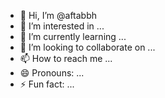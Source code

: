- 👋 Hi, I’m @aftabbh
- 👀 I’m interested in ...
- 🌱 I’m currently learning ...
- 💞️ I’m looking to collaborate on ...
- 📫 How to reach me ...
- 😄 Pronouns: ...
- ⚡ Fun fact: ...

<!---
aftabbh/aftabbh is a ✨ special ✨ repository because its `README.md` (this file) appears on your GitHub profile.
You can click the Preview link to take a look at your changes.
--->
